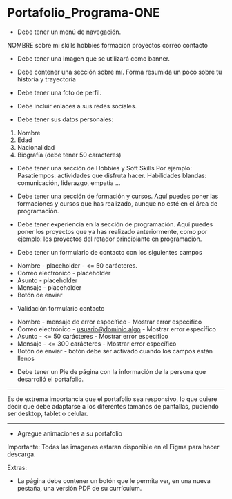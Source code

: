 # Portafolio_Programa-ONE


* Debe tener un menú de navegación.

NOMBRE
sobre mi
skills
hobbies
formacion
proyectos
correo contacto

* Debe tener una imagen que se utilizará como banner.

* Debe contener una sección sobre mí.
Forma resumida un poco sobre tu historia y trayectoria
* Debe tener una foto de perfil.
* Debe incluir enlaces a sus redes sociales.

* Debe tener sus datos personales:
1) Nombre
2) Edad
3) Nacionalidad
4) Biografía (debe tener 50 caracteres)


* Debe tener una sección de Hobbies y Soft Skills
Por ejemplo:
Pasatiempos: actividades que disfruta hacer.
Habilidades blandas: comunicación, liderazgo, empatía …

* Debe tener una sección de formación y cursos.
Aquí puedes poner las formaciones y cursos que has realizado, aunque no esté en el área de programación.

* Debe tener experiencia en la sección de programación.
Aquí puedes poner los proyectos que ya has realizado anteriormente, como por ejemplo: los proyectos del retador principiante en programación.




* Debe tener un formulario de contacto con los siguientes campos
- Nombre - placeholder - <= 50 carácteres.
- Correo electrónico - placeholder
- Asunto - placeholder
- Mensaje - placeholder
- Botón de enviar

* Validación formulario contacto
- Nombre - mensaje de error específico - Mostrar error específico
- Correo electrónico - usuario@dominio.algo - Mostrar error específico
- Asunto - <= 50 carácteres - Mostrar error específico
- Mensaje - <= 300 carácteres - Mostrar error específico
- Botón de enviar - botón debe ser activado cuando los campos están llenos





* Debe tener un Pie de página con la información de la persona que desarrolló el portafolio.

---

Es de extrema importancia que el portafolio sea responsivo, lo que quiere decir que debe adaptarse a los diferentes tamaños de pantallas, pudiendo ser desktop, tablet o celular.

---

* Agregue animaciones a su portafolio

Importante: Todas las imagenes estaran disponible en el Figma para hacer descarga.

Extras:
- La página debe contener un botón que le permita ver, en una nueva pestaña, una versión PDF de su currículum.
